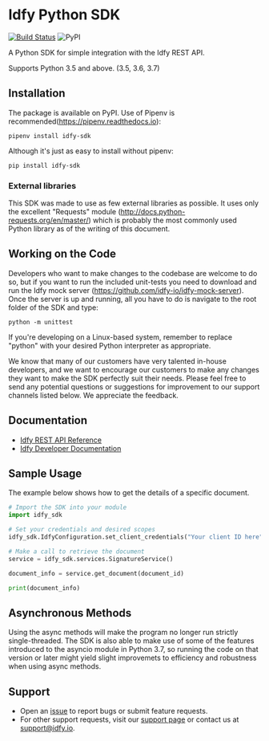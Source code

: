 # Idfy Python SDK
[![Build Status](https://travis-ci.org/idfy-io/idfy-sdk-python.svg?branch=master)](https://travis-ci.org/idfy-io/idfy-sdk-python) ![PyPI](https://img.shields.io/pypi/v/idfy-sdk.svg)

A Python SDK for simple integration with the Idfy REST API.

Supports Python 3.5 and above. (3.5, 3.6, 3.7)

## Installation
The package is available on PyPI. Use of Pipenv is recommended(https://pipenv.readthedocs.io):

    pipenv install idfy-sdk

Although it's just as easy to install without pipenv:

    pip install idfy-sdk

### External libraries
This SDK was made to use as few external libraries as possible. It uses only the excellent "Requests" module (http://docs.python-requests.org/en/master/) which is probably the most commonly used Python library as of the writing of this document.

## Working on the Code
Developers who want to make changes to the codebase are welcome to do so, but if you want to run the included unit-tests you need to download and run the Idfy mock server (https://github.com/idfy-io/idfy-mock-server). Once the server is up and running, all you have to do is navigate to the root folder of the SDK and type:

    python -m unittest

If you're developing on a Linux-based system, remember to replace "python" with your desired Python interpreter as appropriate.

We know that many of our customers have very talented in-house developers, and we want to encourage our customers to make any changes they want to make the SDK perfectly suit their needs. Please feel free to send any potential questions or suggestions for improvement to our support channels listed below. We appreciate the feedback.




## Documentation
- [Idfy REST API Reference](https://developer.idfy.io/api)
- [Idfy Developer Documentation](https://docs.idfy.io)


## Sample Usage
The example below shows how to get the details of a specific document.

```python
# Import the SDK into your module
import idfy_sdk

# Set your credentials and desired scopes
idfy_sdk.IdfyConfiguration.set_client_credentials("Your client ID here", "Your client secret here", ["A list containing all your desired scopes (see documentation)"])

# Make a call to retrieve the document
service = idfy_sdk.services.SignatureService()

document_info = service.get_document(document_id)

print(document_info)
```

## Asynchronous Methods
Using the async methods will make the program no longer run strictly single-threaded. The SDK is also able to make use of some of the features introduced to the asyncio module in Python 3.7, so running the code on that version or later might yield slight improvemets to efficiency and robustness when using async methods.

## Support
- Open an [issue](https://github.com/idfy-io/idfy-sdk-python/issues) to report bugs or submit feature requests.
- For other support requests, visit our [support page](https://support.idfy.io) or contact us at [support@idfy.io](mailto:support@idfy.io).